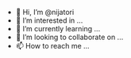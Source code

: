 - 👋 Hi, I’m @nijatori
- 👀 I’m interested in ...
- 🌱 I’m currently learning ...
- 💞️ I’m looking to collaborate on ...
- 📫 How to reach me ...

<!---
nijatori/nijatori is a ✨ special ✨ repository because its `README.md` (this file) appears on your GitHub profile.
You can click the Preview link to take a look at your changes.
--->
